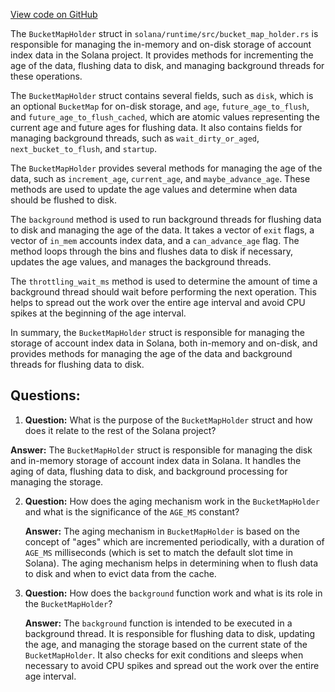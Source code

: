 [View code on GitHub](https://github.com/solana-labs/solana/blob/master/runtime/src/bucket_map_holder.rs)

The `BucketMapHolder` struct in `solana/runtime/src/bucket_map_holder.rs` is responsible for managing the in-memory and on-disk storage of account index data in the Solana project. It provides methods for incrementing the age of the data, flushing data to disk, and managing background threads for these operations.

The `BucketMapHolder` struct contains several fields, such as `disk`, which is an optional `BucketMap` for on-disk storage, and `age`, `future_age_to_flush`, and `future_age_to_flush_cached`, which are atomic values representing the current age and future ages for flushing data. It also contains fields for managing background threads, such as `wait_dirty_or_aged`, `next_bucket_to_flush`, and `startup`.

The `BucketMapHolder` provides several methods for managing the age of the data, such as `increment_age`, `current_age`, and `maybe_advance_age`. These methods are used to update the age values and determine when data should be flushed to disk.

The `background` method is used to run background threads for flushing data to disk and managing the age of the data. It takes a vector of `exit` flags, a vector of `in_mem` accounts index data, and a `can_advance_age` flag. The method loops through the bins and flushes data to disk if necessary, updates the age values, and manages the background threads.

The `throttling_wait_ms` method is used to determine the amount of time a background thread should wait before performing the next operation. This helps to spread out the work over the entire age interval and avoid CPU spikes at the beginning of the age interval.

In summary, the `BucketMapHolder` struct is responsible for managing the storage of account index data in Solana, both in-memory and on-disk, and provides methods for managing the age of the data and background threads for flushing data to disk.
## Questions: 
 1. **Question:** What is the purpose of the `BucketMapHolder` struct and how does it relate to the rest of the Solana project?

   **Answer:** The `BucketMapHolder` struct is responsible for managing the disk and in-memory storage of account index data in Solana. It handles the aging of data, flushing data to disk, and background processing for managing the storage.

2. **Question:** How does the aging mechanism work in the `BucketMapHolder` and what is the significance of the `AGE_MS` constant?

   **Answer:** The aging mechanism in `BucketMapHolder` is based on the concept of "ages" which are incremented periodically, with a duration of `AGE_MS` milliseconds (which is set to match the default slot time in Solana). The aging mechanism helps in determining when to flush data to disk and when to evict data from the cache.

3. **Question:** How does the `background` function work and what is its role in the `BucketMapHolder`?

   **Answer:** The `background` function is intended to be executed in a background thread. It is responsible for flushing data to disk, updating the age, and managing the storage based on the current state of the `BucketMapHolder`. It also checks for exit conditions and sleeps when necessary to avoid CPU spikes and spread out the work over the entire age interval.
